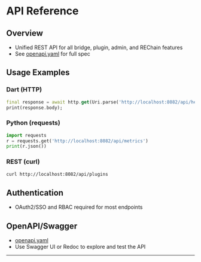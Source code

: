 # API Reference

## Overview
- Unified REST API for all bridge, plugin, admin, and REChain features
- See [openapi.yaml](../bridges/telegram_super_tma/openapi.yaml) for full spec

## Usage Examples

### Dart (HTTP)
```dart
final response = await http.get(Uri.parse('http://localhost:8082/api/health'));
print(response.body);
```

### Python (requests)
```python
import requests
r = requests.get('http://localhost:8082/api/metrics')
print(r.json())
```

### REST (curl)
```sh
curl http://localhost:8082/api/plugins
```

## Authentication
- OAuth2/SSO and RBAC required for most endpoints

## OpenAPI/Swagger
- [openapi.yaml](../bridges/telegram_super_tma/openapi.yaml)
- Use Swagger UI or Redoc to explore and test the API

--- 